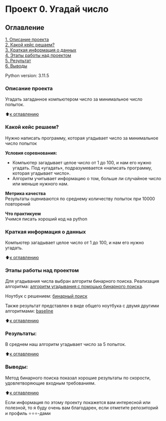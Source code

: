 # Проект 0. Угадай число

## Оглавление  
[1. Описание проекта](.README.md#Описание-проекта)  
[2. Какой кейс решаем?](.README.md#Какой-кейс-решаем)  
[3. Краткая информация о данных](.README.md#Краткая-информация-о-данных)  
[4. Этапы работы над проектом](.README.md#Этапы-работы-над-проектом)  
[5. Результат](.README.md#Результат)    
[6. Выводы](.README.md#Выводы) 

Python version: 3.11.5

### Описание проекта    
Угадать загаданное компьютером число за минимальное число попыток.

:arrow_up:[к оглавлению](README.md#Оглавление)


### Какой кейс решаем?    
Нужно написать программу, которая угадывает число за минимальное число попыток

**Условия соревнования:**  
- Компьютер загадывает целое число от 1 до 100, и нам его нужно угадать. Под «угадать», подразумевается «написать программу, которая угадывает число».
- Алгоритм учитывает информацию о том, больше ли случайное число или меньше нужного нам.

**Метрика качества**     
Результаты оцениваются по среднему количеству попыток при 10000 повторений

**Что практикуем**     
Учимся писать хороший код на python


### Краткая информация о данных
Компьютер загадывает целое число от 1 до 100, и нам его нужно угадать.

:arrow_up:[к оглавлению](README.md#Оглавление)


### Этапы работы над проектом  
Для угадывания числа выбран алгоритм бинарного поиска.
Реализация алгоритма: [алгоритм угадывания с помощью бинарного поиска](https://github.com/eisakhanov/sf_ds_module3_hw/tree/master/guess-number-task/game_v3.py).

Ноутбук с решением: [бинарный поиск](https://github.com/eisakhanov/sf_ds_module3_hw/tree/master/guess-number-task/game.ipynb)

Также результат представлен в виде общего ноутбука с двумя другими алгоритмами: [baseline](https://github.com/eisakhanov/sf_ds_module3_hw/tree/master/guess-number-task/baseline.ipynb)

:arrow_up:[к оглавлению](README.md#Оглавление)


### Результаты:  
В среднем наш алгоритм угадывает число за 5 попыток.

:arrow_up:[к оглавлению](README.md#Оглавление)


### Выводы:  
Метод бинарного поиска показал хорошие результаты по скорости, удовлетворяющие входным требованиям.

:arrow_up:[к оглавлению](README.md#Оглавление)


Если информация по этому проекту покажется вам интересной или полезной, то я буду очень вам благодарен, если отметите репозиторий и профиль ⭐️⭐️⭐️-дами